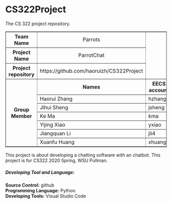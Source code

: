 # CS322Project
The CS 322 project repository.<br>
<table border="1">
<tr>
<th width="180px" border="1" align="center">Team Name</th>
<td width="360px" border="1" align="center">Parrots</td>
</tr>
<tr>
<th>Project Name</th>
<td width="360px" border="1" align="center">ParrotChat</td>
</tr>
<tr>
<th>Project repository</th>
  <td width="360px" border="1" align="center">https://github.com/haoruizh/CS322Project</td>
</tr>
<tr>
<th rowspan="7">Group Member</th>
<th width="360px" border="1" align="center">Names</th>
<th width="360px" border="1" align="center">EECS account</th>
</tr>
  <tr>
    <td> Haorui Zhang</td>
    <td> hzhang</td>
  </tr>
  <tr>
    <td> Jihui Sheng</td>
    <td> jsheng</td>
  </tr>
  <tr>
    <td> Ke Ma</td>
    <td> kma</td>
  </tr>
  <tr>
    <td> Yijing Xiao</td>
    <td> yxiao</td>
  </tr>
  <tr>
    <td> Jiangquan Li</td>
    <td> jli4</td>
  </tr>
  <tr>
    <td> Xuanfu Huang</td>
    <td> xhuang1</td>
  </tr>
</tr>
</table>
This project is about developing a chatting software with an chatbot. This project is for CS322 2020 Spring, WSU Pullman.<br>
<h5>Developing Tool and Language:</h5>
<b>Source Control:</b> github<br>
<b>Programming Language:</b> Python<br>
<b>Developing Tools:</b> Visual Studio Code<br>
